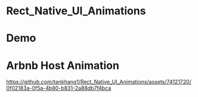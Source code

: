 # Rect_Native_UI_Animations

# Demo

# Arbnb Host Animation



https://github.com/tankhang1/Rect_Native_UI_Animations/assets/74121720/0f02183a-0f5a-4b80-b831-2a88db7f4bca


